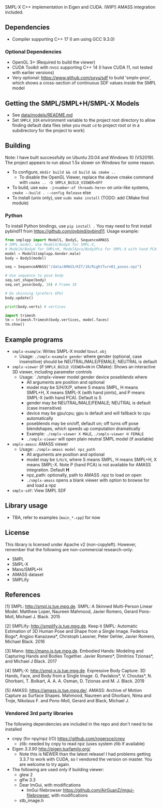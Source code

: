SMPL-X C++ implementation in Eigen and CUDA. (WIP!)
AMASS integration included.

## Dependencies
- Compiler supporting C++ 17 (I am using GCC 9.3.0)

### Optional Dependencies
- OpenGL 3+ (Required to build the viewer)
- CUDA Toolkit with nvcc supporting C++ 14 (I have CUDA 11, not tested with earlier versions)
- Very optional: https://www.github.com/sxyu/sdf to build 'smplx-prox', which shows a cross-section of continuous SDF values inside the SMPL model

## Getting the SMPL/SMPL+H/SMPL-X Models
- See [data/models/README.md](https://github.com/sxyu/smplxpp/tree/master/data/models)
- Set `SMPLX_DIR` environment variable to the project root directory to allow finding
  default data files (else you must `cd` to project root or in a subdirectory for the
  project to work)

## Building
Note: I have built successfully on Ubuntu 20.04 and Windows 10 (VS2019). The project appears to run about 1.5x slower on Windows for some reason.

- To configure, `mkdir build && cd build && cmake ..`
    - To disable the OpenGL Viewer, replace the above cmake command with `cmake .. -D SMPLX_BUILD_VIEWER=OFF`
- To build, use `make -j<number-of threads-here>` on unix-like systems,
    `cmake --build . --config Release` else
- To install (unix only), use `sudo make install` (TODO: add CMake find module)

### Python
To install Python bindings, use `pip install .`
You may need to
 first install pybind11 from https://github.com/pybind/pybind11.
Usage example:
```python
from smplxpp import ModelS, BodyS, SequenceAMASS
# SMPL model. Use ModelX/BodyX for SMPL-X,
# ModelH/BodyH for SMPL+H, ModelXpca/BodyXPca for SMPL-X with hand PCA
model = ModelS(smplxpp.Gender.male)
body = BodyS(model)

seq = SequenceAMASS("/data/AMASS/KIT/10/RightTurn01_poses.npz")

# Use sequence to pose body
seq.set_shape(body)
seq.set_pose(body, 10) # Frame 10

# Do skinning (prefers GPU)
body.update()

print(body.verts) # vertices

import trimesh
tm = trimesh.Trimesh(body.vertices, model.faces) 
tm.show()
```

## Example programs
- `smplx-example`: Writes SMPL-X model to`out.obj`
    - Usage: `./smplx-example gender` where gender (optional, case insensitive)
      should be NEUTRAL/MALE/FEMALE; NEUTRAL is default
- `smplx-viewer` (if `SMPLX_BUILD_VIEWER=ON` in CMake):
   Shows an interactive 3D viewer, including parameter controls
    - Usage: `./smplx-viewer model gender device poseblends where
        - All arguments are position and optional
        - model may be S/H/X/P, where S means SMPL, H means SMPL+H, X means SMPL-X (with hand joints), and P means SMPL-X (with hand PCA). Default is S
        - gender may be NEUTRAL/MALE/FEMALE; NEUTRAL is default (case insensitive)
        - device may be gpu/cpu; gpu is default and will fallback to cpu automatically
        - poseblends may be on/off, default on; off turns off pose blendshapes, which
          speeds up computation dramatically
        - Example: `./smplx-viewer X MALE`, `./smplx-viewer H FEMALE`
        - `./smplx-viewer` will open plain neutral SMPL model (if available)
- `smplx-amass`: AMASS viewer
    - Usage: `./smplx-amass model npz_path`
        - All arguments are position and optional
        - model may be `S/H/X`, where S means SMPL, H means SMPL+H, X means SMPL-X. Note P (hand PCA) is not available for AMASS integration. Default **H**
        - npz_path: optionally, path to AMASS .npz to load on open
        - `./smplx-amass` opens a blank viewer with option to browse for and load a npz
- `smplx-sdf`: View SMPL SDF

## Library usage
- TBA, refer to examples (`main_*.cpp`) for now

## License
This library is licensed under Apache v2 (non-copyleft).
However, remember that the following are non-commercial research-only:
- SMPL
- SMPL-X
- Mano/SMPL+H
- AMASS dataset
- SMPLify

## References
<a id="1">[1]</a> SMPL: http://smpl.is.tue.mpg.de.
SMPL: A Skinned Multi-Person Linear Model.  Matthew Loper, Naureen Mahmood, Javier Romero, Gerard Pons-Moll, Michael J. Black. 2015

<a id="2">[2]</a> SMPLify: http://smplify.is.tue.mpg.de.
Keep it SMPL: Automatic Estimation of 3D Human Pose and Shape from a Single Image.
Federica Bogo*, Angjoo Kanazawa*, Christoph Lassner, Peter Gehler, Javier Romero, Michael Black.
2016

<a id="3">[3]</a> Mano: http://mano.is.tue.mpg.de.
Embodied Hands: Modeling and Capturing Hands and Bodies Together. Javier Romero*, Dimitrios Tzionas*, and Michael J Black. 2017

<a id="4">[4]</a> SMPL-X: http://smpl-x.is.tue.mpg.de.
Expressive Body Capture: 3D Hands, Face, and Body from a Single Image. G. Pavlakos*, V. Choutas*, N. Ghorbani, T. Bolkart, A. A. A. Osman, D. Tzionas and M. J. Black. 2019

<a id="5">[5]</a> AMASS: https://amass.is.tue.mpg.de/.
AMASS: Archive of Motion Capture as Surface Shapes.
Mahmood, Naureen and Ghorbani, Nima and Troje, Nikolaus F. and Pons-Moll, Gerard and Black, Michael J.


### Vendored 3rd party libraries
The following dependencies are included in the repo and don't need to be installed
- cnpy (for npy/npz I/O) https://github.com/rogersce/cnpy
    - zlib: needed by cnpy to read npz (uses system zlib if available)
- Eigen *3.3.90* http://eigen.tuxfamily.org/
    - Note this is NEWER than the latest release! I had problems getting 3.3.7 to work with CUDA, so I vendored the version on master. You are welcome to try again.
- The following are used only if building viewer:
    - glew 2
    - glfw 3.3
    - Dear ImGui, with modifications
        - ImGui filebrowser https://github.com/AirGuanZ/imgui-filebrowser, with modifications
    - stb_image.h
